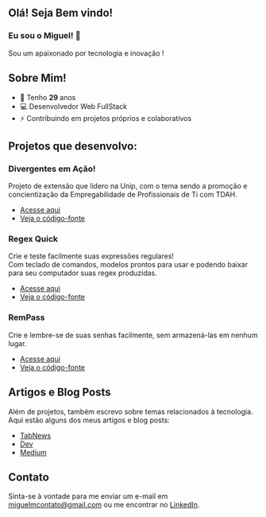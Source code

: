 ## Olá! Seja Bem vindo!
### Eu sou o Miguel! 👋

Sou um apaixonado por tecnologia e inovação !

## Sobre Mim!
  - 🎉 Tenho **29** anos
  - 💻 Desenvolvedor Web FullStack
  - ⚡ Contribuindo em projetos próprios e colaborativos

## Projetos que desenvolvo:

### Divergentes em Ação!

Projeto de extensão que lidero na Unip, com o tema sendo a promoção e concientização da Empregabilidade de Profissionais de Ti com TDAH.<br>

- [Acesse aqui](https://divergentesemacao.github.io/website/)
- [Veja o código-fonte](https://github.com/divergentesemacao/website)

### Regex Quick

Crie e teste facilmente suas expressões regulares!<br>
Com teclado de comandos, modelos prontos para usar e podendo baixar para seu computador suas regex produzidas.<br>

- [Acesse aqui](https://migmoroni.github.io/RegexQuick/)
- [Veja o código-fonte](https://github.com/migmoroni/RegexQuick)
  
### RemPass

Crie e lembre-se de suas senhas facilmente, sem armazená-las em nenhum lugar.<br>

- [Acesse aqui](https://migmoroni.github.io/remember-password/)
- [Veja o código-fonte](https://github.com/migmoroni/remember-password)
  
## Artigos e Blog Posts

Além de projetos, também escrevo sobre temas relacionados à tecnologia. Aqui estão alguns dos meus artigos e blog posts:

- [TabNews](https://tabnews.com.br/migmoroni)
- [Dev](https://dev.to/migmoroni)
- [Medium](https://medium.com/@migmoroni)

## Contato

Sinta-se à vontade para me enviar um e-mail em miguelmcontato@gmail.com ou me encontrar no [LinkedIn](https://linkedin.com/migmoroni).
